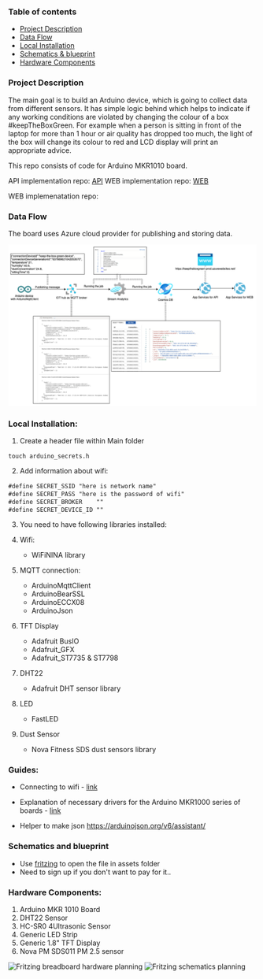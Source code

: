 ### Table of contents

- [Project Description](#project-description)
- [Data Flow](#data-flow)
- [Local Installation](#local-installation)
- [Schematics & blueprint](#schematics-and-blueprint)
- [Hardware Components](#hardware-components)

### Project Description

The main goal is to build an Arduino device, which is going to collect data from different sensors. It has simple logic behind which helps to indicate if any working conditions are violated by changing the colour of a box #keepTheBoxGreen. For example when a person is sitting in front of the laptop for more than 1 hour or air quality has dropped too much, the light of the box will change its colour to red and LCD display will print an appropriate advice. 

This repo consists of code for Arduino MKR1010 board.

API implementation repo: [API](https://github.com/some-otter-thing/keepTheBoxGreen-api) 
WEB implementation repo: [WEB](https://github.com/some-otter-thing/keepTheBoxGreen-fe) 

WEB implemenatation repo:

### Data Flow
The board uses Azure cloud provider for publishing and storing data.

![data-flow](./assets/data_flow.png)
### Local Installation:

1. Create a header file within Main folder

```
touch arduino_secrets.h
```

2. Add information about wifi:

```
#define SECRET_SSID "here is network name"
#define SECRET_PASS "here is the password of wifi"
#define SECRET_BROKER    ""
#define SECRET_DEVICE_ID ""
```
3. You need to have following libraries installed:

1. Wifi:
   - WiFiNINA library
2. MQTT connection:
   - ArduinoMqttClient
   - ArduinoBearSSL
   - ArduinoECCX08
   - ArduinoJson
3. TFT Display
   - Adafruit BusIO 
   - Adafruit_GFX
   - Adafruit_ST7735 & ST7798
4. DHT22
   - Adafruit DHT sensor library
5. LED
   - FastLED
6. Dust Sensor
   - Nova Fitness SDS dust sensors library
### Guides:

- Connecting to wifi - <a href="https://www.arduino.cc/en/Guide/MKRWiFi1010/connecting-to-wifi-network">link</a>

- Explanation of necessary drivers for the Arduino MKR1000 series of boards - <a href="https://www.arduino.cc/en/Guide/MKR1000">link</a>

- Helper to make json https://arduinojson.org/v6/assistant/

### Schematics and blueprint

- Use [fritzing](https://fritzing.org/) to open the file in assets folder
- Need to sign up if you don't want to pay for it..

### Hardware Components:

1. Arduino MKR 1010 Board
2. DHT22 Sensor
3. HC-SR0 4Ultrasonic Sensor
4. Generic LED Strip
5. Generic 1.8" TFT Display
6. Nova PM SDS011 PM 2.5 sensor

![Fritzing breadboard hardware planning](https://i.imgur.com/iirBkXY.png)
![Fritzing schematics planning](https://i.imgur.com/qySSMSN.png)

